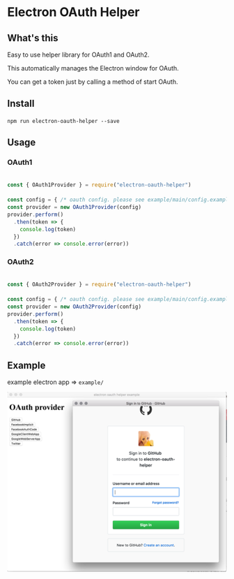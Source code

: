 # Electron OAuth Helper

## What's this

Easy to use helper library for OAuth1 and OAuth2.

This automatically manages the Electron window for OAuth.

You can get a token just by calling a method of start OAuth.

## Install

`npm run electron-oauth-helper --save`

## Usage

### OAuth1

```js

const { OAuth1Provider } = require("electron-oauth-helper")

const config = { /* oauth config. please see example/main/config.example.js.  */}
const provider = new OAuth1Provider(config)
provider.perform()
  .then(token => {
    console.log(token)
  })
  .catch(error => console.error(error))
```

### OAuth2

```js

const { OAuth2Provider } = require("electron-oauth-helper")

const config = { /* oauth config. please see example/main/config.example.js.  */}
const provider = new OAuth2Provider(config)
provider.perform()
  .then(token => {
    console.log(token)
  })
  .catch(error => console.error(error))
```

## Example

example electron app => `example/`

![example screenshot](./ss/example.png)